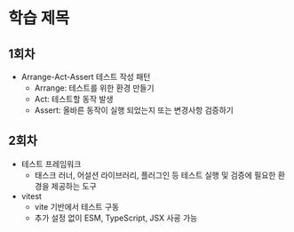 # 학습 제목

## 1회차

- Arrange-Act-Assert 테스트 작성 패턴
  - Arrange: 테스트를 위한 환경 만들기
  - Act: 테스트할 동작 발생
  - Assert: 올바른 동작이 실행 되었는지 또는 변경사항 검증하기

## 2회차

- 테스트 프레임워크
  - 태스크 러너, 어설션 라이브러리, 플러그인 등 테스트 실행 및 검증에 필요한 환경을 제공하는 도구
- vitest
  - vite 기반에서 테스트 구동
  - 추가 설정 없이 ESM, TypeScript, JSX  사굥 가능